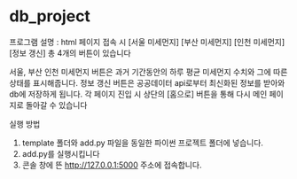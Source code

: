 # db_project

프로그램 설명 : html 페이지 접속 시 [서울 미세먼지] [부산 미세먼지] [인천 미세먼지] [정보 갱신] 총 4개의 버튼이 있습니다

서울, 부산 인천 미세먼지 버튼은 과거 기간동안의 하루 평균 미세먼지 수치와 그에 따른 상태를 표시해줍니다.
정보 갱신 버튼은 공공데이터 api로부터 최신화된 정보를 받아와 db에 저장하게 됩니다.
각 페이지 진입 시 상단의 [홈으로] 버튼을 통해 다시 메인 페이지로 돌아갈 수 있습니다

실행 방법
1. template 폴더와 add.py 파일을 동일한 파이썬 프로젝트 폴더에 넣습니다.
2. add.py를 실행시킵니다
3. 콘솔 창에 뜬 http://127.0.0.1:5000 주소에 접속합니다.
